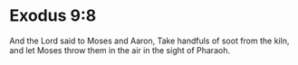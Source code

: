 # Exodus 9:8

And the Lord said to Moses and Aaron, Take handfuls of soot from the kiln, and let Moses throw them in the air in the sight of Pharaoh.
